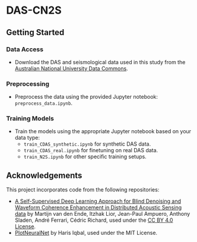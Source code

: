 # DAS-CN2S

## Getting Started

### Data Access
- Download the DAS and seismological data used in this study from the [Australian National University Data Commons](https://dx.doi.org/10.25911/rnhb-vw10).

### Preprocessing
- Preprocess the data using the provided Jupyter notebook: `preprocess_data.ipynb`.

### Training Models
- Train the models using the appropriate Jupyter notebook based on your data type:
  - `train_CDAS_synthetic.ipynb` for synthetic DAS data.
  - `train_CDAS_real.ipynb` for finetuning on real DAS data.
  - `train_N2S.ipynb` for other specific training setups.

## Acknowledgements

This project incorporates code from the following repositories:
- [A Self-Supervised Deep Learning Approach for Blind Denoising and Waveform Coherence Enhancement in Distributed Acoustic Sensing data](https://doi.org/10.6084/m9.figshare.14152277.v1) by Martijn van den Ende, Itzhak Lior, Jean-Paul Ampuero, Anthony Sladen, André Ferrari, Cédric Richard, used under the [CC BY 4.0 License](https://creativecommons.org/licenses/by/4.0/).
- [PlotNeuralNet](https://github.com/HarisIqbal88/PlotNeuralNet) by Haris Iqbal, used under the MIT License.
